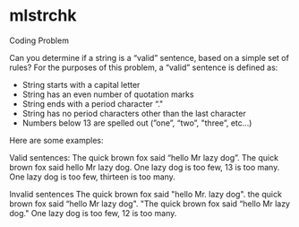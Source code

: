 # mlstrchk

Coding Problem

Can you determine if a string is a “valid” sentence, based on a simple set of rules?
For the purposes of this problem, a “valid” sentence is defined as:
 - String starts with a capital letter
 - String has an even number of quotation marks
 - String ends with a period character “.&quot;
 - String has no period characters other than the last character
 - Numbers below 13 are spelled out (”one”, “two”, &quot;three”, etc…)

Here are some examples:

Valid sentences:
The quick brown fox said “hello Mr lazy dog”.
The quick brown fox said hello Mr lazy dog.
One lazy dog is too few, 13 is too many.
One lazy dog is too few, thirteen is too many.

Invalid sentences
The quick brown fox said &quot;hello Mr. lazy dog&quot;.
the quick brown fox said “hello Mr lazy dog&quot;.
&quot;The quick brown fox said “hello Mr lazy dog.&quot;
One lazy dog is too few, 12 is too many.
